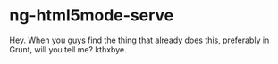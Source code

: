 ng-html5mode-serve
==================

Hey. When you guys find the thing that already does this, preferably in Grunt, will you tell me? kthxbye.
